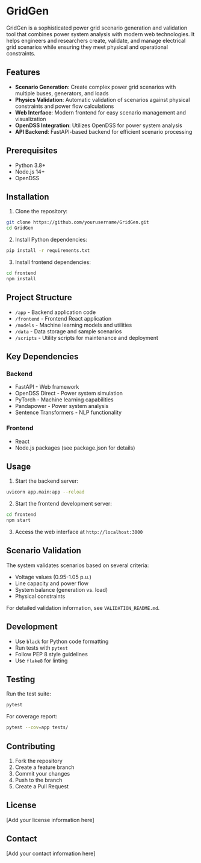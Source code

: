 # GridGen

GridGen is a sophisticated power grid scenario generation and validation tool that combines power system analysis with modern web technologies. It helps engineers and researchers create, validate, and manage electrical grid scenarios while ensuring they meet physical and operational constraints.

## Features

- **Scenario Generation**: Create complex power grid scenarios with multiple buses, generators, and loads
- **Physics Validation**: Automatic validation of scenarios against physical constraints and power flow calculations
- **Web Interface**: Modern frontend for easy scenario management and visualization
- **OpenDSS Integration**: Utilizes OpenDSS for power system analysis
- **API Backend**: FastAPI-based backend for efficient scenario processing

## Prerequisites

- Python 3.8+
- Node.js 14+
- OpenDSS

## Installation

1. Clone the repository:
```bash
git clone https://github.com/yourusername/GridGen.git
cd GridGen
```

2. Install Python dependencies:
```bash
pip install -r requirements.txt
```

3. Install frontend dependencies:
```bash
cd frontend
npm install
```

## Project Structure

- `/app` - Backend application code
- `/frontend` - Frontend React application
- `/models` - Machine learning models and utilities
- `/data` - Data storage and sample scenarios
- `/scripts` - Utility scripts for maintenance and deployment

## Key Dependencies

### Backend
- FastAPI - Web framework
- OpenDSS Direct - Power system simulation
- PyTorch - Machine learning capabilities
- Pandapower - Power system analysis
- Sentence Transformers - NLP functionality

### Frontend
- React
- Node.js packages (see package.json for details)

## Usage

1. Start the backend server:
```bash
uvicorn app.main:app --reload
```

2. Start the frontend development server:
```bash
cd frontend
npm start
```

3. Access the web interface at `http://localhost:3000`

## Scenario Validation

The system validates scenarios based on several criteria:
- Voltage values (0.95-1.05 p.u.)
- Line capacity and power flow
- System balance (generation vs. load)
- Physical constraints

For detailed validation information, see `VALIDATION_README.md`.

## Development

- Use `black` for Python code formatting
- Run tests with `pytest`
- Follow PEP 8 style guidelines
- Use `flake8` for linting

## Testing

Run the test suite:
```bash
pytest
```

For coverage report:
```bash
pytest --cov=app tests/
```

## Contributing

1. Fork the repository
2. Create a feature branch
3. Commit your changes
4. Push to the branch
5. Create a Pull Request

## License

[Add your license information here]

## Contact

[Add your contact information here] 